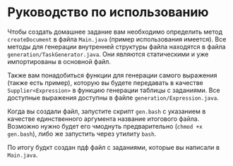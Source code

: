 # Руководство по использованию

Чтобы создать домашнее задание вам необходимо определить метод `createDocument` в файла ``Main.java`` (пример использования имеется). Все методы для генерации внутренней структуры файла находятся в файла `generation/TaskGenerator.java`. Они являются статическими и уже импортированы в основной файл.

Также вам понадобиться функции для генерации самого выражения (также есть пример), которую вы будете передавать в качестве `Supplier<Expression>` в функцию генерации таблицы с заданиями. Все доступные выражения доступны в файле `generation/Expression.java`.

Когда вы создали файл, запустите скрипт `gen.bash` с указанием в качестве единственного аргумента название итогового файла. Возможно нужно будет его чмоднуть предварительно (`chmod +x gen.bash`), либо же запустить через утилиту `bash`.

По итогу будкт создан пдф файл с заданиями, которые вы написали в `Main.java`.

